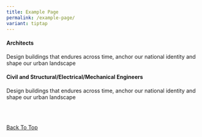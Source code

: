 ```yaml
---
title: Example Page
permalink: /example-page/
variant: tiptap
---
```

<p></p>
<p></p>
<p></p>
<h4>Architects</h4>
<p></p>
<p>Design buildings that endures across time, anchor our national identity
and shape our urban landscape</p>
<p></p>
<p></p>
<p></p>
<h4>Civil and Structural/Electrical/Mechanical Engineers</h4>
<p></p>
<p>Design buildings that endures across time, anchor our national identity
and shape our urban landscape</p>
<p></p>
<p></p>
<p>
<br>
<br>
</p>
<p><a href="#top1" rel="noopener noreferrer nofollow" target="_blank">Back To Top</a>
</p>